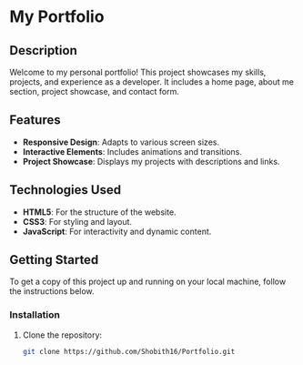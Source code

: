 # My Portfolio

## Description

Welcome to my personal portfolio! This project showcases my skills, projects, and experience as a developer. It includes a home page, about me section, project showcase, and contact form.

## Features

- **Responsive Design**: Adapts to various screen sizes.
- **Interactive Elements**: Includes animations and transitions.
- **Project Showcase**: Displays my projects with descriptions and links.

## Technologies Used

- **HTML5**: For the structure of the website.
- **CSS3**: For styling and layout.
- **JavaScript**: For interactivity and dynamic content.

## Getting Started

To get a copy of this project up and running on your local machine, follow the instructions below.

### Installation

1. Clone the repository:
   ```bash
   git clone https://github.com/Shobith16/Portfolio.git
